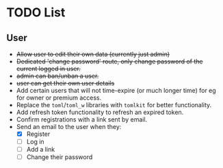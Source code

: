 # TODO List

## User

- ~~Allow user to edit their own data (currently just admin)~~
- ~~Dedicated 'change password' route, only change password of the current logged
  in user.~~
- ~~admin can ban/unban a user.~~
- ~~user can get their own user details~~
- Add certain users that will not time-expire (or much longer time) for eg for
  owner or premium access.
- Replace the `toml`/`toml_w` libraries with `tomlkit` for better functionality.
- Add refresh token functionality to refresh an expired token.
- Confirm registrations with a link sent by email.
- Send an email to the user when they:
  - [x] Register
  - [ ] Log in
  - [ ] Add a link
  - [ ] Change their password
